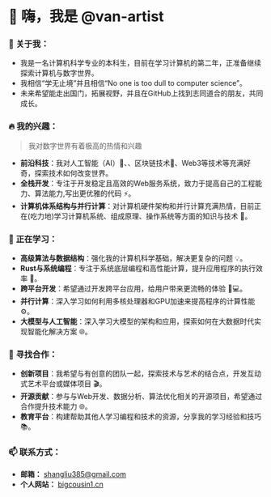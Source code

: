 # 👋 嗨，我是 @van-artist

### 👀 **关于我：**
- 我是一名计算机科学专业的本科生，目前在学习计算机的第二年，正准备继续探索计算机与数字世界。  
- 我相信“学无止境”并且相信“No one is too dull to computer science”。  
- 未来希望能走出国门，拓展视野，并且在GitHub上找到志同道合的朋友，共同成长。

### 🔥 **我的兴趣：**
>我对数字世界有着极高的热情和兴趣
- **前沿科技**：我对人工智能（AI）🤖、、区块链技术🔗、Web3等技术等充满好奇，探索技术如何改变世界。  
- **全栈开发**：专注于开发稳定且高效的Web服务系统，致力于提高自己的工程能力、算法能力,写出更优雅的代码 ⚡。  
- **计算机体系结构与并行计算**：对计算机硬件架构和并行计算充满热情，目前正在(吃力地)学习计算机系统、组成原理、操作系统等方面的知识与技术 🔧。

### 🌱 **正在学习：**
- **高级算法与数据结构**：强化我的计算机科学基础，解决更复杂的问题 💡。  
- **Rust与系统编程**：专注于系统底层编程和高性能计算，提升应用程序的执行效率 🚀。  
- **跨平台开发**：希望通过开发跨平台应用，给用户带来更流畅的体验 📱💻。  
- **并行计算**：深入学习如何利用多核处理器和GPU加速来提高程序的计算性能 ⚙️。
- **大模型与人工智能**：深入学习大模型的架构和应用，探索如何在大数据时代实现智能化解决方案 🌐。  

### 💞️ **寻找合作：**
- **创新项目**：我希望与有创意的团队一起，探索技术与艺术的结合点，开发互动式艺术平台或媒体项目 🎬。  
- **开源贡献**：参与与Web开发、数据分析、算法优化相关的开源项目，希望通过合作提升技术能力 🌐。  
- **教育平台**：构建帮助其他人学习编程和技术的资源，分享我的学习经验和技巧 📚。

### 📫 **联系方式：**
- **邮箱：** shangliu385@gmail.com  
- **个人网站：** [bigcousin1.cn](https://bigcousin1.cn)
